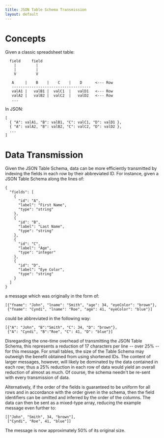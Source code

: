 ```yaml
---
title: JSON Table Schema Transmission
layout: default
---
```


Concepts
========

Given a classic spreadsheet table:

      field     field
        |         |
        |         |
        V         V
      
       A     |    B    |    C    |    D      <--- Row
       ------------------------------------
       valA1 |   valB1 |  valC1  |   valD1   <--- Row
       valA2 |   valB2 |  valC2  |   valD2   <--- Row
       ...

In JSON:

    [
      { "A": valA1, "B": valB1, "C": valC1, "D": valD1 },
      { "A": valA2, "B": valB2, "C": valC2, "D": valD2 },
      ...
    ]

Data Transmission
=================

Given the JSON Table Schema, data can be more efficiently transmitted by
indexing the fields in each row by their abbreviated ID. For instance,
given a JSON Table Schema along the lines of:

    {
      "fields": [      
        {
          "id": "A",
          "label": "First Name",
          "type": "string"        
        },
        {
          "id": "B",
          "label": "Last Name",
          "type": "string"        
        },
        {
          "id": "C",
          "label": "Age",
          "type": "integer"        
        },
        {
          "id": "D",
          "label": "Eye Color",
          "type": "string"        
        }
      ]
    }

a message which was originally in the form of:

    [{"fname": "John", "lname": "Smith", "age": 34, "eyeColor": "brown"},
     {"fname": "Cyndi", "lname": "Roe", "age": 41, "eyeColor": "blue"}]

could be abbreviated in the following way:

    [{"A": "John", "B":"Smith", "C": 34, "D": "brown"},
     {"A": "Cyndi", "B":"Roe", "C": 41, "D": "blue"}]

Disregarding the one-time overhead of transmitting the JSON Table
Schema, this represents a reduction of 17 characters per line -- over
25% -- for this message. For small tables, the size of the Table Schema
may outweigh the benefit obtained from using shortened IDs. The content
of larger messages, however, will likely be dominated by the data
contained in each row; thus a 25% reduction in each row of data would
yield an overall reduction of almost as much. Of course, the schema
needn't be re-sent with every transmission of data.

Alternatively, if the order of the fields is guaranteed to be uniform
for all rows and in accordance with the order given in the schema, then
the field identifiers can be omitted and inferred by the order of the
columns. The data can then be sent as a mixed-type array, reducing the
example message even further to:

    [["John", "Smith", 34, "brown"],
     ["Cyndi", "Roe", 41, "blue"]]

The message is now approximately 50% of its original size.
